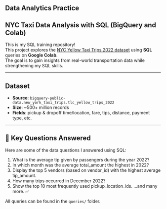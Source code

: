 ## Data Analytics Practice

## NYC Taxi Data Analysis with SQL (BigQuery and Colab)

This is my SQL training repository!  
This project explores the [NYC Yellow Taxi Trips 2022 dataset](https://console.cloud.google.com/marketplace/product/bigquery-public-data/new_york_taxi_trips) using **SQL** queries on **Google Colab**.  
The goal is to gain insights from real-world transportation data while strengthening my SQL skills.

---

## Dataset

- **Source**: `bigquery-public-data.new_york_taxi_trips.tlc_yellow_trips_2022`
- **Size**: ~500+ million records
- **Fields**: pickup & dropoff time/location, fare, tips, distance, payment type, etc.

---

## 📌 Key Questions Answered

Here are some of the data questions I answered using SQL:

1. What is the average tip given by passengers during the year 2022?
2. In which month was the average total_amount the highest in 2022?
3. Display the top 5 vendors (based on vendor_id) with the highest average tip_amount.
4. How many trips occurred in December 2022?
5. Show the top 10 most frequently used pickup_location_ids.
...and many more. ✅

All queries can be found in the `queries/` folder.


